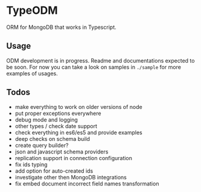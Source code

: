 # TypeODM

ORM for MongoDB that works in Typescript.

## Usage

ODM development is in progress. Readme and documentations expected to be soon.
For now you can take a look on samples in `./sample` for more examples of usages.

## Todos

* make everything to work on older versions of node
* put proper exceptions everywhere
* debug mode and logging
* other types / check date support
* check everything in es6/es5 and provide examples
* deep checks on schema build
* create query builder?
* json and javascript schema providers
* replication support in connection configuration
* fix ids typing
* add option for auto-created ids
* investigate other then MongoDB integrations
* fix embed document incorrect field names transformation